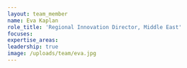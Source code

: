 ```yaml
---
layout: team_member
name: Eva Kaplan
role_title: 'Regional Innovation Director, Middle East'
focuses:
expertise_areas:
leadership: true
image: /uploads/team/eva.jpg
---
```


